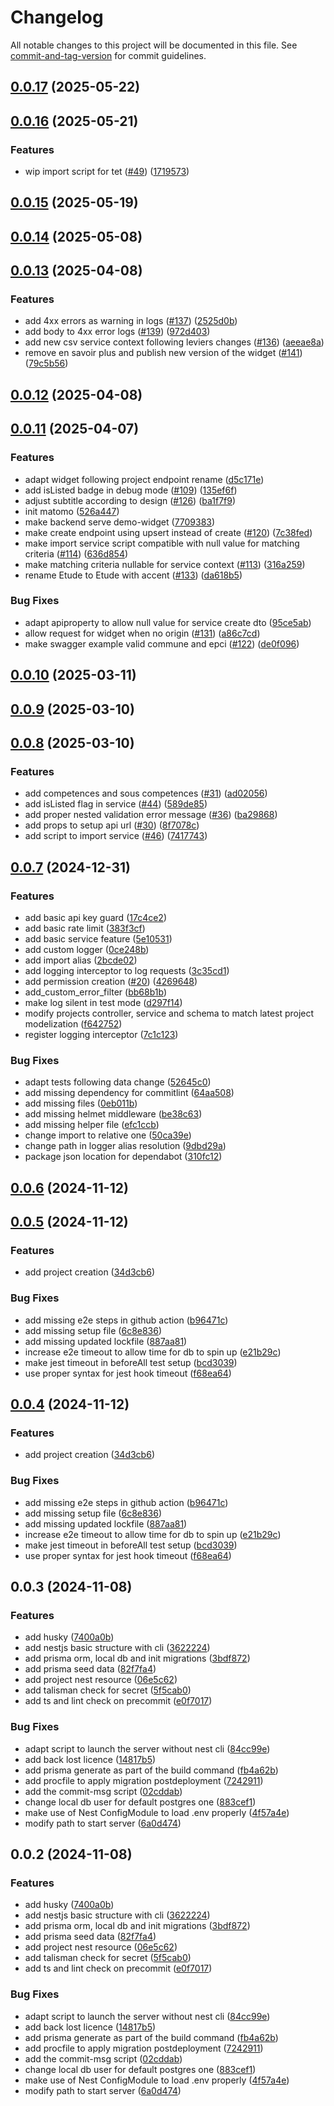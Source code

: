 # Changelog

All notable changes to this project will be documented in this file. See [commit-and-tag-version](https://github.com/absolute-version/commit-and-tag-version) for commit guidelines.

## [0.0.17](https://github.com/betagouv/communs-de-la-transition-ecologique-des-collectivites/compare/v0.0.16...v0.0.17) (2025-05-22)

## [0.0.16](https://github.com/betagouv/communs-de-la-transition-ecologique-des-collectivites/compare/v0.0.15...v0.0.16) (2025-05-21)


### Features

* wip import script for tet ([#49](https://github.com/betagouv/communs-de-la-transition-ecologique-des-collectivites/issues/49)) ([1719573](https://github.com/betagouv/communs-de-la-transition-ecologique-des-collectivites/commit/1719573864d05ef908efa4cbd131aaaab7b5f612))

## [0.0.15](https://github.com/betagouv/communs-de-la-transition-ecologique-des-collectivites/compare/v0.0.14...v0.0.15) (2025-05-19)

## [0.0.14](https://github.com/betagouv/communs-de-la-transition-ecologique-des-collectivites/compare/v0.0.13...v0.0.14) (2025-05-08)

## [0.0.13](https://github.com/betagouv/communs-de-la-transition-ecologique-des-collectivites/compare/v0.0.12...v0.0.13) (2025-04-08)


### Features

* add 4xx errors as warning in logs ([#137](https://github.com/betagouv/communs-de-la-transition-ecologique-des-collectivites/issues/137)) ([2525d0b](https://github.com/betagouv/communs-de-la-transition-ecologique-des-collectivites/commit/2525d0ba7e740cd3054ab14632afdf621ab9479e))
* add body to 4xx error logs ([#139](https://github.com/betagouv/communs-de-la-transition-ecologique-des-collectivites/issues/139)) ([972d403](https://github.com/betagouv/communs-de-la-transition-ecologique-des-collectivites/commit/972d403d4885e8421ae022126ad5d9ff47d20201))
* add new csv service context following leviers changes ([#136](https://github.com/betagouv/communs-de-la-transition-ecologique-des-collectivites/issues/136)) ([aeeae8a](https://github.com/betagouv/communs-de-la-transition-ecologique-des-collectivites/commit/aeeae8af7a2806db09c695713ced36171bb8833e))
* remove en savoir plus and publish new version of the widget ([#141](https://github.com/betagouv/communs-de-la-transition-ecologique-des-collectivites/issues/141)) ([79c5b56](https://github.com/betagouv/communs-de-la-transition-ecologique-des-collectivites/commit/79c5b56bf4327c03a5a657bba5ae8e336e51f951))

## [0.0.12](https://github.com/betagouv/communs-de-la-transition-ecologique-des-collectivites/compare/v0.0.11...v0.0.12) (2025-04-08)

## [0.0.11](https://github.com/betagouv/communs-de-la-transition-ecologique-des-collectivites/compare/v0.0.10...v0.0.11) (2025-04-07)


### Features

* adapt widget following project endpoint rename ([d5c171e](https://github.com/betagouv/communs-de-la-transition-ecologique-des-collectivites/commit/d5c171ea8eeea74912227ecc4dc3f508e9c6f3fa))
* add isListed badge in debug mode ([#109](https://github.com/betagouv/communs-de-la-transition-ecologique-des-collectivites/issues/109)) ([135ef6f](https://github.com/betagouv/communs-de-la-transition-ecologique-des-collectivites/commit/135ef6f120f0cd10e2495c2a507b7c8dc807d599))
* adjust subtitle according to design ([#126](https://github.com/betagouv/communs-de-la-transition-ecologique-des-collectivites/issues/126)) ([ba1f7f9](https://github.com/betagouv/communs-de-la-transition-ecologique-des-collectivites/commit/ba1f7f9b20317909af58b0adf51b257cb3bda398))
* init matomo ([526a447](https://github.com/betagouv/communs-de-la-transition-ecologique-des-collectivites/commit/526a4478c98281cb2f42c6674319d28c5c681af0))
* make backend serve demo-widget ([7709383](https://github.com/betagouv/communs-de-la-transition-ecologique-des-collectivites/commit/7709383d87d3aa914495b962aa911528fbda1e7e))
* make create endpoint using upsert instead of create ([#120](https://github.com/betagouv/communs-de-la-transition-ecologique-des-collectivites/issues/120)) ([7c38fed](https://github.com/betagouv/communs-de-la-transition-ecologique-des-collectivites/commit/7c38fed7756bdee12a45f6743a9113aea71be422))
* make import service script compatible with null value for matching criteria ([#114](https://github.com/betagouv/communs-de-la-transition-ecologique-des-collectivites/issues/114)) ([636d854](https://github.com/betagouv/communs-de-la-transition-ecologique-des-collectivites/commit/636d85407a29f0f8dfbbfdaa4a33f8c005f0575f))
* make matching criteria nullable for service context ([#113](https://github.com/betagouv/communs-de-la-transition-ecologique-des-collectivites/issues/113)) ([316a259](https://github.com/betagouv/communs-de-la-transition-ecologique-des-collectivites/commit/316a259839ea1c32223583a4376141958a3a2bd5))
* rename Etude to Etude with accent ([#133](https://github.com/betagouv/communs-de-la-transition-ecologique-des-collectivites/issues/133)) ([da618b5](https://github.com/betagouv/communs-de-la-transition-ecologique-des-collectivites/commit/da618b583cd7bfeafb8891d8880a3a64f7d2a504))


### Bug Fixes

* adapt apiproperty to allow null value for service create dto ([95ce5ab](https://github.com/betagouv/communs-de-la-transition-ecologique-des-collectivites/commit/95ce5abee61675a2a6ee6b1bff9b833d66528f6a))
* allow request for widget when no origin ([#131](https://github.com/betagouv/communs-de-la-transition-ecologique-des-collectivites/issues/131)) ([a86c7cd](https://github.com/betagouv/communs-de-la-transition-ecologique-des-collectivites/commit/a86c7cd19da39655cd237d415d41b1df456fed72))
* make swagger example valid commune and epci ([#122](https://github.com/betagouv/communs-de-la-transition-ecologique-des-collectivites/issues/122)) ([de0f096](https://github.com/betagouv/communs-de-la-transition-ecologique-des-collectivites/commit/de0f096beaa705e2dd4be13200ef207d6f50da24))

## [0.0.10](https://github.com/betagouv/communs-de-la-transition-ecologique-des-collectivites/compare/v0.0.9...v0.0.10) (2025-03-11)

## [0.0.9](https://github.com/betagouv/communs-de-la-transition-ecologique-des-collectivites/compare/v0.0.8...v0.0.9) (2025-03-10)

## [0.0.8](https://github.com/betagouv/communs-de-la-transition-ecologique-des-collectivites/compare/v0.0.7...v0.0.8) (2025-03-10)


### Features

* add competences and sous competences ([#31](https://github.com/betagouv/communs-de-la-transition-ecologique-des-collectivites/issues/31)) ([ad02056](https://github.com/betagouv/communs-de-la-transition-ecologique-des-collectivites/commit/ad02056063c56fa932472bec4451015edf7bf004))
* add isListed flag in service ([#44](https://github.com/betagouv/communs-de-la-transition-ecologique-des-collectivites/issues/44)) ([589de85](https://github.com/betagouv/communs-de-la-transition-ecologique-des-collectivites/commit/589de850a387fe24fd69e2ab99877ba016a45c07))
* add proper nested validation error message ([#36](https://github.com/betagouv/communs-de-la-transition-ecologique-des-collectivites/issues/36)) ([ba29868](https://github.com/betagouv/communs-de-la-transition-ecologique-des-collectivites/commit/ba29868adbfc1af63438f2e12fccfd59175a683d))
* add props to setup api url ([#30](https://github.com/betagouv/communs-de-la-transition-ecologique-des-collectivites/issues/30)) ([8f7078c](https://github.com/betagouv/communs-de-la-transition-ecologique-des-collectivites/commit/8f7078c37fd01d73842a25f6613aa27cfc165167))
* add script to import service ([#46](https://github.com/betagouv/communs-de-la-transition-ecologique-des-collectivites/issues/46)) ([7417743](https://github.com/betagouv/communs-de-la-transition-ecologique-des-collectivites/commit/74177432db049e54d60a9a8c82b799086188ceea))

## [0.0.7](https://github.com/betagouv/communs-de-la-transition-ecologique-des-collectivites/compare/v0.0.6...v0.0.7) (2024-12-31)


### Features

* add basic api key guard ([17c4ce2](https://github.com/betagouv/communs-de-la-transition-ecologique-des-collectivites/commit/17c4ce2f8c3fb970e1a6c4b5bfac46804ab8de58))
* add basic rate limit ([383f3cf](https://github.com/betagouv/communs-de-la-transition-ecologique-des-collectivites/commit/383f3cfd48f6310786bf6dcbbe4319a15dcc54e8))
* add basic service feature ([5e10531](https://github.com/betagouv/communs-de-la-transition-ecologique-des-collectivites/commit/5e10531809aab3e93aa810ff2b41d6064f5cbd2b))
* add custom logger ([0ce248b](https://github.com/betagouv/communs-de-la-transition-ecologique-des-collectivites/commit/0ce248b1319c8156923a450c8613f40640ae1137))
* add import alias ([2bcde02](https://github.com/betagouv/communs-de-la-transition-ecologique-des-collectivites/commit/2bcde021b3d6b53a8ced08a64d8b0d248601e42c))
* add logging interceptor to log requests ([3c35cd1](https://github.com/betagouv/communs-de-la-transition-ecologique-des-collectivites/commit/3c35cd124184ff90a01af1c379694bd15eeb9843))
* add permission creation ([#20](https://github.com/betagouv/communs-de-la-transition-ecologique-des-collectivites/issues/20)) ([4269648](https://github.com/betagouv/communs-de-la-transition-ecologique-des-collectivites/commit/426964830c5deb8997c80b735b53be5c935f65d3))
* add_custom_error_filter ([bb68b1b](https://github.com/betagouv/communs-de-la-transition-ecologique-des-collectivites/commit/bb68b1b76f9f503e57ac5de7982fd77a3d55ab4f))
* make log silent in test mode ([d297f14](https://github.com/betagouv/communs-de-la-transition-ecologique-des-collectivites/commit/d297f1481b280d745b0b308d45c67aa12710a1d9))
* modify projects controller, service and schema to match latest project modelization ([f642752](https://github.com/betagouv/communs-de-la-transition-ecologique-des-collectivites/commit/f642752110a19e2ae93ae2a4debde5fd424a67e1))
* register logging interceptor ([7c1c123](https://github.com/betagouv/communs-de-la-transition-ecologique-des-collectivites/commit/7c1c123fee6c516e84c16f215da1858d7a3e78d8))


### Bug Fixes

* adapt tests following data change ([52645c0](https://github.com/betagouv/communs-de-la-transition-ecologique-des-collectivites/commit/52645c0cb0c8a3a56e0b9616024ff6065a8e5539))
* add missing dependency for commitlint ([64aa508](https://github.com/betagouv/communs-de-la-transition-ecologique-des-collectivites/commit/64aa508cf866ce6e5e213281f853e6e9d3d8efb6))
* add missing files ([0eb011b](https://github.com/betagouv/communs-de-la-transition-ecologique-des-collectivites/commit/0eb011b49d8599959457dec92e8e00648c013bce))
* add missing helmet middleware ([be38c63](https://github.com/betagouv/communs-de-la-transition-ecologique-des-collectivites/commit/be38c63577ebe4b940983cda0660a27a7544d32a))
* add missing helper file ([efc1ccb](https://github.com/betagouv/communs-de-la-transition-ecologique-des-collectivites/commit/efc1ccb9f899de2853947d4bfd38f3bb62398617))
* change import to relative one ([50ca39e](https://github.com/betagouv/communs-de-la-transition-ecologique-des-collectivites/commit/50ca39e6a707c9a1288b81dcd4c623ea4e8a8266))
* change path in logger alias resolution ([9dbd29a](https://github.com/betagouv/communs-de-la-transition-ecologique-des-collectivites/commit/9dbd29aea00bb0bf598ca3259718e676ff90e15b))
* package json location for dependabot ([310fc12](https://github.com/betagouv/communs-de-la-transition-ecologique-des-collectivites/commit/310fc12fcd99bb04d93fc20af4032d23de433c19))

## [0.0.6](https://github.com/betagouv/communs-de-la-transition-ecologique-des-collectivites/compare/v0.0.5...v0.0.6) (2024-11-12)

## [0.0.5](https://github.com/betagouv/communs-de-la-transition-ecologique-des-collectivites/compare/v0.0.3...v0.0.5) (2024-11-12)

### Features

- add project creation ([34d3cb6](https://github.com/betagouv/communs-de-la-transition-ecologique-des-collectivites/commit/34d3cb603e28ebb65f08733f834139ceec22698a))

### Bug Fixes

- add missing e2e steps in github action ([b96471c](https://github.com/betagouv/communs-de-la-transition-ecologique-des-collectivites/commit/b96471c844abecc0c489f90f57834864ce91b30e))
- add missing setup file ([6c8e836](https://github.com/betagouv/communs-de-la-transition-ecologique-des-collectivites/commit/6c8e836c43aa0a7381e6435871b7c98a146f2332))
- add missing updated lockfile ([887aa81](https://github.com/betagouv/communs-de-la-transition-ecologique-des-collectivites/commit/887aa818a184d1bb212b4a23b36a5b77dbf0edd2))
- increase e2e timeout to allow time for db to spin up ([e21b29c](https://github.com/betagouv/communs-de-la-transition-ecologique-des-collectivites/commit/e21b29c908f6c8b8679cea683fffc6c0b2ae8229))
- make jest timeout in beforeAll test setup ([bcd3039](https://github.com/betagouv/communs-de-la-transition-ecologique-des-collectivites/commit/bcd3039d2ee5d176ef1c4558bf2a06a5705a5700))
- use proper syntax for jest hook timeout ([f68ea64](https://github.com/betagouv/communs-de-la-transition-ecologique-des-collectivites/commit/f68ea64a382a4193ff542948989b062164ad9226))

## [0.0.4](https://github.com/betagouv/communs-de-la-transition-ecologique-des-collectivites/compare/v0.0.3...v0.0.4) (2024-11-12)

### Features

- add project creation ([34d3cb6](https://github.com/betagouv/communs-de-la-transition-ecologique-des-collectivites/commit/34d3cb603e28ebb65f08733f834139ceec22698a))

### Bug Fixes

- add missing e2e steps in github action ([b96471c](https://github.com/betagouv/communs-de-la-transition-ecologique-des-collectivites/commit/b96471c844abecc0c489f90f57834864ce91b30e))
- add missing setup file ([6c8e836](https://github.com/betagouv/communs-de-la-transition-ecologique-des-collectivites/commit/6c8e836c43aa0a7381e6435871b7c98a146f2332))
- add missing updated lockfile ([887aa81](https://github.com/betagouv/communs-de-la-transition-ecologique-des-collectivites/commit/887aa818a184d1bb212b4a23b36a5b77dbf0edd2))
- increase e2e timeout to allow time for db to spin up ([e21b29c](https://github.com/betagouv/communs-de-la-transition-ecologique-des-collectivites/commit/e21b29c908f6c8b8679cea683fffc6c0b2ae8229))
- make jest timeout in beforeAll test setup ([bcd3039](https://github.com/betagouv/communs-de-la-transition-ecologique-des-collectivites/commit/bcd3039d2ee5d176ef1c4558bf2a06a5705a5700))
- use proper syntax for jest hook timeout ([f68ea64](https://github.com/betagouv/communs-de-la-transition-ecologique-des-collectivites/commit/f68ea64a382a4193ff542948989b062164ad9226))

## 0.0.3 (2024-11-08)

### Features

- add husky ([7400a0b](https://github.com/betagouv/communs-de-la-transition-ecologique-des-collectivites/commit/7400a0b51eb196ef02f0e0be374272911e51de26))
- add nestjs basic structure with cli ([3622224](https://github.com/betagouv/communs-de-la-transition-ecologique-des-collectivites/commit/36222246a11739285fbde7eb02f2dd5dcee99ef6))
- add prisma orm, local db and init migrations ([3bdf872](https://github.com/betagouv/communs-de-la-transition-ecologique-des-collectivites/commit/3bdf87261ca6c3f39ddd937cce9adba66076b2a7))
- add prisma seed data ([82f7fa4](https://github.com/betagouv/communs-de-la-transition-ecologique-des-collectivites/commit/82f7fa47783799b5b06f31491b8dbcfa87e19cbb))
- add project nest resource ([06e5c62](https://github.com/betagouv/communs-de-la-transition-ecologique-des-collectivites/commit/06e5c62b0874da036f2ad38eeb7ba3add3c5cb62))
- add talisman check for secret ([5f5cab0](https://github.com/betagouv/communs-de-la-transition-ecologique-des-collectivites/commit/5f5cab0b8c110564820d477fd0ca551657fe5eec))
- add ts and lint check on precommit ([e0f7017](https://github.com/betagouv/communs-de-la-transition-ecologique-des-collectivites/commit/e0f7017541d39d98ab89d13f990a0673ecdee448))

### Bug Fixes

- adapt script to launch the server without nest cli ([84cc99e](https://github.com/betagouv/communs-de-la-transition-ecologique-des-collectivites/commit/84cc99e4398493a4ddb9f18a1679345c27acb365))
- add back lost licence ([14817b5](https://github.com/betagouv/communs-de-la-transition-ecologique-des-collectivites/commit/14817b5b5e259d74b8685f8cf90a91e9d3a81035))
- add prisma generate as part of the build command ([fb4a62b](https://github.com/betagouv/communs-de-la-transition-ecologique-des-collectivites/commit/fb4a62b6596242331bc78f78caab584b162d827b))
- add procfile to apply migration postdeployment ([7242911](https://github.com/betagouv/communs-de-la-transition-ecologique-des-collectivites/commit/7242911371e6cecf8755446de6f0e65343549a53))
- add the commit-msg script ([02cddab](https://github.com/betagouv/communs-de-la-transition-ecologique-des-collectivites/commit/02cddab4bf0ec43f024cad7044cf20ec19311940))
- change local db user for default postgres one ([883cef1](https://github.com/betagouv/communs-de-la-transition-ecologique-des-collectivites/commit/883cef159ffcffcadfa1e72087a35c3635734496))
- make use of Nest ConfigModule to load .env properly ([4f57a4e](https://github.com/betagouv/communs-de-la-transition-ecologique-des-collectivites/commit/4f57a4e24c0e8db60a8a4946e0102c2d97e2e904))
- modify path to start server ([6a0d474](https://github.com/betagouv/communs-de-la-transition-ecologique-des-collectivites/commit/6a0d47425ce6baeeb9b77c7dd229f16db2b4673b))

## 0.0.2 (2024-11-08)

### Features

- add husky ([7400a0b](https://github.com/betagouv/communs-de-la-transition-ecologique-des-collectivites/commit/7400a0b51eb196ef02f0e0be374272911e51de26))
- add nestjs basic structure with cli ([3622224](https://github.com/betagouv/communs-de-la-transition-ecologique-des-collectivites/commit/36222246a11739285fbde7eb02f2dd5dcee99ef6))
- add prisma orm, local db and init migrations ([3bdf872](https://github.com/betagouv/communs-de-la-transition-ecologique-des-collectivites/commit/3bdf87261ca6c3f39ddd937cce9adba66076b2a7))
- add prisma seed data ([82f7fa4](https://github.com/betagouv/communs-de-la-transition-ecologique-des-collectivites/commit/82f7fa47783799b5b06f31491b8dbcfa87e19cbb))
- add project nest resource ([06e5c62](https://github.com/betagouv/communs-de-la-transition-ecologique-des-collectivites/commit/06e5c62b0874da036f2ad38eeb7ba3add3c5cb62))
- add talisman check for secret ([5f5cab0](https://github.com/betagouv/communs-de-la-transition-ecologique-des-collectivites/commit/5f5cab0b8c110564820d477fd0ca551657fe5eec))
- add ts and lint check on precommit ([e0f7017](https://github.com/betagouv/communs-de-la-transition-ecologique-des-collectivites/commit/e0f7017541d39d98ab89d13f990a0673ecdee448))

### Bug Fixes

- adapt script to launch the server without nest cli ([84cc99e](https://github.com/betagouv/communs-de-la-transition-ecologique-des-collectivites/commit/84cc99e4398493a4ddb9f18a1679345c27acb365))
- add back lost licence ([14817b5](https://github.com/betagouv/communs-de-la-transition-ecologique-des-collectivites/commit/14817b5b5e259d74b8685f8cf90a91e9d3a81035))
- add prisma generate as part of the build command ([fb4a62b](https://github.com/betagouv/communs-de-la-transition-ecologique-des-collectivites/commit/fb4a62b6596242331bc78f78caab584b162d827b))
- add procfile to apply migration postdeployment ([7242911](https://github.com/betagouv/communs-de-la-transition-ecologique-des-collectivites/commit/7242911371e6cecf8755446de6f0e65343549a53))
- add the commit-msg script ([02cddab](https://github.com/betagouv/communs-de-la-transition-ecologique-des-collectivites/commit/02cddab4bf0ec43f024cad7044cf20ec19311940))
- change local db user for default postgres one ([883cef1](https://github.com/betagouv/communs-de-la-transition-ecologique-des-collectivites/commit/883cef159ffcffcadfa1e72087a35c3635734496))
- make use of Nest ConfigModule to load .env properly ([4f57a4e](https://github.com/betagouv/communs-de-la-transition-ecologique-des-collectivites/commit/4f57a4e24c0e8db60a8a4946e0102c2d97e2e904))
- modify path to start server ([6a0d474](https://github.com/betagouv/communs-de-la-transition-ecologique-des-collectivites/commit/6a0d47425ce6baeeb9b77c7dd229f16db2b4673b))
